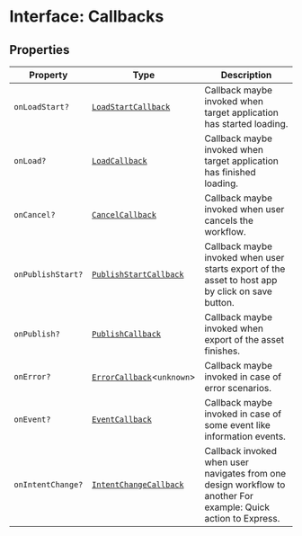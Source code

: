 # Interface: Callbacks

## Properties

| Property | Type | Description |
| ------ | ------ | ------ |
| `onLoadStart?` | [`LoadStartCallback`](../type-aliases/load-start-callback/index.md) | Callback maybe invoked when target application has started loading. |
| `onLoad?` | [`LoadCallback`](../type-aliases/load-callback/index.md) | Callback maybe invoked when target application has finished loading. |
| `onCancel?` | [`CancelCallback`](../type-aliases/cancel-callback/index.md) | Callback maybe invoked when user cancels the workflow. |
| `onPublishStart?` | [`PublishStartCallback`](../type-aliases/publish-start-callback/index.md) | Callback maybe invoked when user starts export of the asset to host app by click on save button. |
| `onPublish?` | [`PublishCallback`](../type-aliases/publish-callback/index.md) | Callback maybe invoked when export of the asset finishes. |
| `onError?` | [`ErrorCallback`](../../../error/CCEverywhereError.types/type-aliases/error-callback/index.md)<`unknown`\> | Callback maybe invoked in case of error scenarios. |
| `onEvent?` | [`EventCallback`](../type-aliases/event-callback/index.md) | Callback maybe invoked in case of some event like information events. |
| `onIntentChange?` | [`IntentChangeCallback`](../type-aliases/intent-change-callback/index.md) | Callback invoked when user navigates from one design workflow to another For example: Quick action to Express. |

